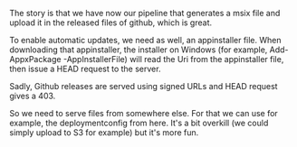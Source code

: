 The story is that we have now our pipeline that generates a msix file and upload
it in the released files of github, which is great.

To enable automatic updates, we need as well, an appinstaller file. When downloading that 
appinstaller, the installer on Windows (for example, Add-AppxPackage -AppInstallerFile)
will read the Uri from the appinstaller file, then issue a HEAD request to the server.

Sadly, Github releases are served using signed URLs and HEAD request gives a 403.

So we need to serve files from somewhere else. For that we can use for example, the deploymentconfig from here. It's a bit overkill (we could simply upload to S3 for example)
but it's more fun.
